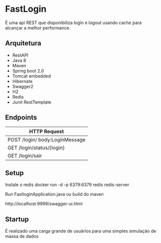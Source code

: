 # FastLogin 

É uma api REST que disponibiliza login e logout usando cache para alcançar a melhor performance.

## Arquitetura

* RestAPI
* Java 8
* Maven
* Spring boot 2.0
* Tomcat embedded
* Hibernate
* Swagger2
* H2
* Redis
* Junit RestTemplate

## Endpoints

|HTTP Request                                            |
|--------------------------------------------------------|
|POST /login/  body:LoginMessage
|GET  /login/status/{login}                              | 
|GET  /login/sair                                        |


## Setup

Instale o redis
docker run -d -p 6379:6379 redis redis-server

Run FastloginApplication.java  ou build do maven

http://localhost:9999/swagger-ui.html

## Startup
É realizado uma carga grande de usuários para uma simples simulação de massa de dados


